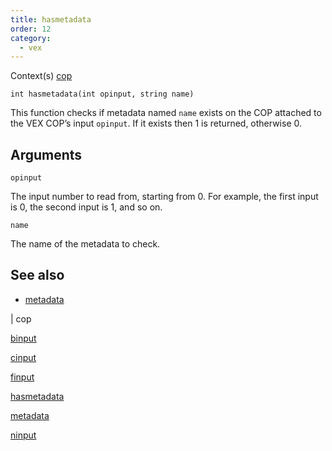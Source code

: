 ```yaml
---
title: hasmetadata
order: 12
category:
  - vex
---
```


Context(s)
[cop](../contexts/cop.html)

`int hasmetadata(int opinput, string name)`

This function checks if metadata named `name` exists on the COP attached to
the VEX COP’s input `opinput`. If it exists then 1 is returned, otherwise 0.

## Arguments

`opinput`

The input number to read from, starting from 0. For example, the first input is 0, the second input is 1, and so on.

`name`

The name of the metadata to check.

## See also

- [metadata](metadata.html)

|
cop

[binput](binput.html)

[cinput](cinput.html)

[finput](finput.html)

[hasmetadata](hasmetadata.html)

[metadata](metadata.html)

[ninput](ninput.html)
